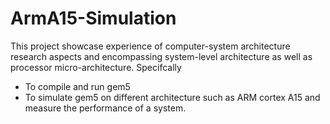 # ArmA15-Simulation

This project showcase experience of computer-system architecture research aspects and encompassing
system-level architecture as well as processor micro-architecture.
Specifcally 
* To compile and run gem5
* To simulate gem5 on different architecture such as ARM cortex A15 and measure the performance of a system. 
